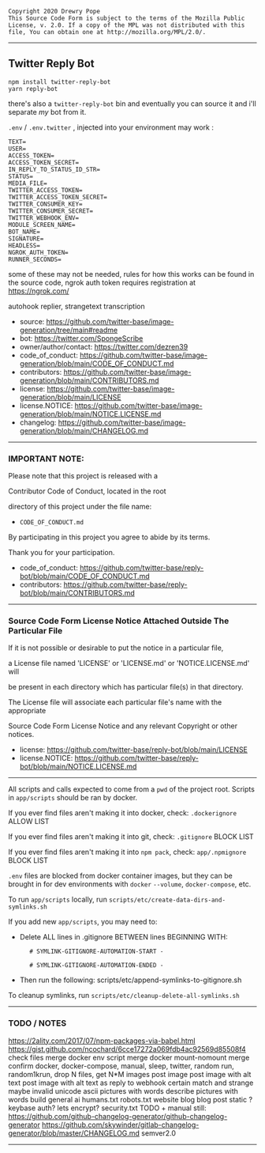     Copyright 2020 Drewry Pope
    This Source Code Form is subject to the terms of the Mozilla Public
    License, v. 2.0. If a copy of the MPL was not distributed with this
    file, You can obtain one at http://mozilla.org/MPL/2.0/.

----

## Twitter Reply Bot
```
npm install twitter-reply-bot
yarn reply-bot
```

there's also a `twitter-reply-bot` bin and eventually you can source it and i'll separate _my_ bot from it.

`.env` / `.env.twitter` , injected into your environment may work :

```
TEXT=
USER=
ACCESS_TOKEN=
ACCESS_TOKEN_SECRET=
IN_REPLY_TO_STATUS_ID_STR=
STATUS=
MEDIA_FILE=
TWITTER_ACCESS_TOKEN=
TWITTER_ACCESS_TOKEN_SECRET=
TWITTER_CONSUMER_KEY=
TWITTER_CONSUMER_SECRET=
TWITTER_WEBHOOK_ENV=
MODULE_SCREEN_NAME=
BOT_NAME=
SIGNATURE=
HEADLESS=
NGROK_AUTH_TOKEN=
RUNNER_SECONDS=
```
some of these may not be needed,
rules for how this works can be found in the source code,
ngrok auth token requires registration at https://ngrok.com/

autohook replier, strangetext transcription
 - source: https://github.com/twitter-base/image-generation/tree/main#readme
 - bot: https://twitter.com/SpongeScribe
 - owner/author/contact: https://twitter.com/dezren39
 - code_of_conduct: https://github.com/twitter-base/image-generation/blob/main/CODE_OF_CONDUCT.md
 - contributors: https://github.com/twitter-base/image-generation/blob/main/CONTRIBUTORS.md
 - license: https://github.com/twitter-base/image-generation/blob/main/LICENSE
 - license.NOTICE: https://github.com/twitter-base/image-generation/blob/main/NOTICE.LICENSE.md
 - changelog: https://github.com/twitter-base/image-generation/blob/main/CHANGELOG.md

----

### IMPORTANT NOTE:
Please note that this project is released with a

Contributor Code of Conduct, located in the root

directory of this project under the file name:

 - `CODE_OF_CONDUCT.md`

By participating in this project you agree to abide by its terms.

Thank you for your participation.

 - code_of_conduct: https://github.com/twitter-base/reply-bot/blob/main/CODE_OF_CONDUCT.md
 - contributors: https://github.com/twitter-base/reply-bot/blob/main/CONTRIBUTORS.md

----

### Source Code Form License Notice Attached Outside The Particular File

If it is not possible or desirable to put the notice in a particular file,

a License file named 'LICENSE' or 'LICENSE.md' or 'NOTICE.LICENSE.md' will

be present in each directory which has particular file(s) in that directory.

The License file will associate each particular file's name with the appropriate

Source Code Form License Notice and any relevant Copyright or other notices.

 - license: https://github.com/twitter-base/reply-bot/blob/main/LICENSE
 - license.NOTICE: https://github.com/twitter-base/reply-bot/blob/main/NOTICE.LICENSE.md

----

All scripts and calls expected to come from a `pwd` of the project root.
Scripts in `app/scripts` should be ran by docker.

If you ever find files aren't making it into docker, check: `.dockerignore` ALLOW LIST

If you ever find files aren't making it into git, check: `.gitignore` BLOCK LIST

If you ever find files aren't making it into `npm pack`, check: `app/.npmignore` BLOCK LIST

`.env` files are blocked from docker container images, but they can be brought in for dev environments with `docker` `--volume`, `docker-compose`, etc.

To run `app/scripts` locally, run `scripts/etc/create-data-dirs-and-symlinks.sh`

If you add new `app/scripts`, you may need to:

- Delete ALL lines in .gitignore BETWEEN lines BEGINNING WITH:

```
      # SYMLINK-GITIGNORE-AUTOMATION-START -

      # SYMLINK-GITIGNORE-AUTOMATION-ENDED -
```

- Then run the following:
      scripts/etc/append-symlinks-to-gitignore.sh

To cleanup symlinks, run `scripts/etc/cleanup-delete-all-symlinks.sh`

----

### TODO / NOTES

https://2ality.com/2017/07/npm-packages-via-babel.html
https://gist.github.com/ncochard/6cce17272a069fdb4ac92569d85508f4
check files merge
docker env script merge
docker mount-nomount merge
confirm docker, docker-compose, manual, sleep, twitter, random run, random1krun, drop N files, get N*M images
post image
post image with alt text
post image with alt text as reply to webhook
certain match and strange maybe invalid unicode
ascii pictures with words
describe pictures with words
build general ai
humans.txt robots.txt website blog blog post static ? keybase auth? lets encrypt? security.txt
TODO + manual still: https://github.com/github-changelog-generator/github-changelog-generator
https://github.com/skywinder/gitlab-changelog-generator/blob/master/CHANGELOG.md
semver2.0

----
